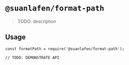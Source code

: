 # `@suanlafen/format-path`

> TODO: description

## Usage

```
const formatPath = require('@suanlafen/format-path');

// TODO: DEMONSTRATE API
```
